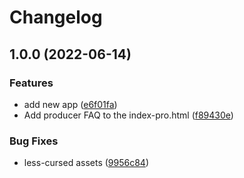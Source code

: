 # Changelog

## 1.0.0 (2022-06-14)


### Features

* add new app ([e6f01fa](https://github.com/openfoodfacts/openfoodfacts-web/commit/e6f01fa493aeda13d8c57b779329b9e31a92fd78))
* Add producer FAQ to the index-pro.html ([f89430e](https://github.com/openfoodfacts/openfoodfacts-web/commit/f89430e1800f8c3dba8375d3ba40ff200ddc2f74))


### Bug Fixes

* less-cursed assets ([9956c84](https://github.com/openfoodfacts/openfoodfacts-web/commit/9956c84592dc7598b9a01465b995d21dae62ff2d))
